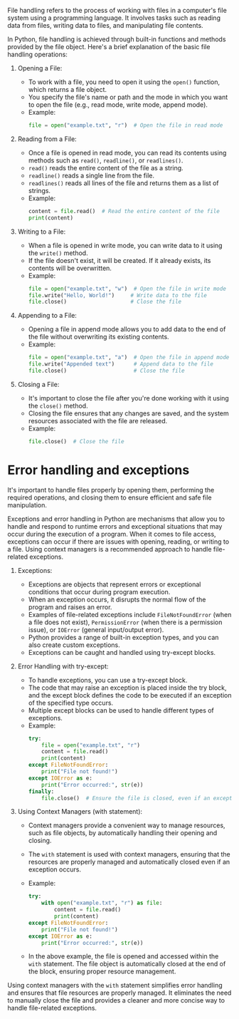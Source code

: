 File handling refers to the process of working with files in a computer's file system using a programming language. It involves tasks such as reading data from files, writing data to files, and manipulating file contents.

In Python, file handling is achieved through built-in functions and methods provided by the file object. Here's a brief explanation of the basic file handling operations:

1. Opening a File:
   * To work with a file, you need to open it using the `open()` function, which returns a file object.
   * You specify the file's name or path and the mode in which you want to open the file (e.g., read mode, write mode, append mode).
   * Example:
     ```python
     file = open("example.txt", "r")  # Open the file in read mode
     ```

2. Reading from a File:
   * Once a file is opened in read mode, you can read its contents using methods such as `read()`, `readline()`, or `readlines()`.
   * `read()` reads the entire content of the file as a string.
   * `readline()` reads a single line from the file.
   * `readlines()` reads all lines of the file and returns them as a list of strings.
   * Example:
     ```python
     content = file.read()  # Read the entire content of the file
     print(content)
     ```

3. Writing to a File:
   * When a file is opened in write mode, you can write data to it using the `write()` method.
   * If the file doesn't exist, it will be created. If it already exists, its contents will be overwritten.
   * Example:
     ```python
     file = open("example.txt", "w")  # Open the file in write mode
     file.write("Hello, World!")     # Write data to the file
     file.close()                    # Close the file
     ```

4. Appending to a File:
   * Opening a file in append mode allows you to add data to the end of the file without overwriting its existing contents.
   * Example:
     ```python
     file = open("example.txt", "a")  # Open the file in append mode
     file.write("Appended text")      # Append data to the file
     file.close()                     # Close the file
     ```

5. Closing a File:
   * It's important to close the file after you're done working with it using the `close()` method.
   * Closing the file ensures that any changes are saved, and the system resources associated with the file are released.
   * Example:
     ```python
     file.close()  # Close the file
     ```

# Error handling and exceptions
It's important to handle files properly by opening them, performing the required operations, and closing them to ensure efficient and safe file manipulation.

Exceptions and error handling in Python are mechanisms that allow you to handle and respond to runtime errors and exceptional situations that may occur during the execution of a program. When it comes to file access, exceptions can occur if there are issues with opening, reading, or writing to a file. Using context managers is a recommended approach to handle file-related exceptions.


1. Exceptions:
   * Exceptions are objects that represent errors or exceptional conditions that occur during program execution.
   * When an exception occurs, it disrupts the normal flow of the program and raises an error.
   * Examples of file-related exceptions include `FileNotFoundError` (when a file does not exist), `PermissionError` (when there is a permission issue), or `IOError` (general input/output error).
   * Python provides a range of built-in exception types, and you can also create custom exceptions.
   * Exceptions can be caught and handled using try-except blocks.

2. Error Handling with try-except:
   * To handle exceptions, you can use a try-except block.
   * The code that may raise an exception is placed inside the try block, and the except block defines the code to be executed if an exception of the specified type occurs.
   * Multiple except blocks can be used to handle different types of exceptions.
   * Example:
     ```python
     try:
         file = open("example.txt", "r")
         content = file.read()
         print(content)
     except FileNotFoundError:
         print("File not found!")
     except IOError as e:
         print("Error occurred:", str(e))
     finally:
         file.close()  # Ensure the file is closed, even if an exception occurs
     ```

3. Using Context Managers (with statement):
   * Context managers provide a convenient way to manage resources, such as file objects, by automatically handling their opening and closing.
   * The `with` statement is used with context managers, ensuring that the resources are properly managed and automatically closed even if an exception occurs.
   * Example:
     ```python
     try:
         with open("example.txt", "r") as file:
             content = file.read()
             print(content)
     except FileNotFoundError:
         print("File not found!")
     except IOError as e:
         print("Error occurred:", str(e))
     ```

   * In the above example, the file is opened and accessed within the `with` statement. The file object is automatically closed at the end of the block, ensuring proper resource management.

Using context managers with the `with` statement simplifies error handling and ensures that file resources are properly managed. It eliminates the need to manually close the file and provides a cleaner and more concise way to handle file-related exceptions.